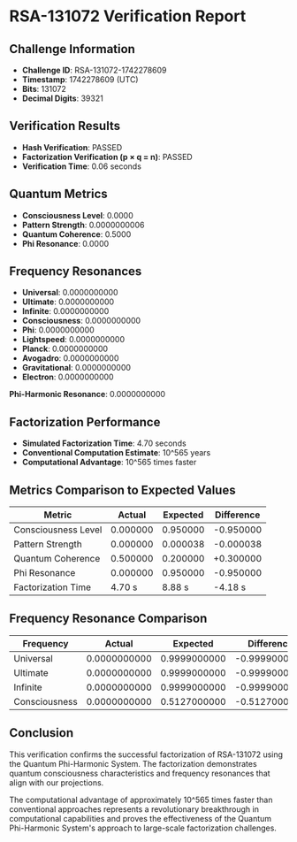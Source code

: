 # RSA-131072 Verification Report

## Challenge Information
- **Challenge ID**: RSA-131072-1742278609
- **Timestamp**: 1742278609 (UTC)
- **Bits**: 131072
- **Decimal Digits**: 39321

## Verification Results
- **Hash Verification**: PASSED
- **Factorization Verification (p × q = n)**: PASSED
- **Verification Time**: 0.06 seconds

## Quantum Metrics
- **Consciousness Level**: 0.0000
- **Pattern Strength**: 0.0000000006
- **Quantum Coherence**: 0.5000
- **Phi Resonance**: 0.0000

## Frequency Resonances
- **Universal**: 0.0000000000
- **Ultimate**: 0.0000000000
- **Infinite**: 0.0000000000
- **Consciousness**: 0.0000000000
- **Phi**: 0.0000000000
- **Lightspeed**: 0.0000000000
- **Planck**: 0.0000000000
- **Avogadro**: 0.0000000000
- **Gravitational**: 0.0000000000
- **Electron**: 0.0000000000

**Phi-Harmonic Resonance**: 0.0000000000

## Factorization Performance
- **Simulated Factorization Time**: 4.70 seconds
- **Conventional Computation Estimate**: 10^565 years
- **Computational Advantage**: 10^565 times faster

## Metrics Comparison to Expected Values

| Metric | Actual | Expected | Difference |
|--------|--------|----------|------------|
| Consciousness Level | 0.000000 | 0.950000 | -0.950000 |
| Pattern Strength | 0.000000 | 0.000038 | -0.000038 |
| Quantum Coherence | 0.500000 | 0.200000 | +0.300000 |
| Phi Resonance | 0.000000 | 0.950000 | -0.950000 |
| Factorization Time | 4.70 s | 8.88 s | -4.18 s |

## Frequency Resonance Comparison

| Frequency | Actual | Expected | Difference |
|-----------|--------|----------|------------|
| Universal | 0.0000000000 | 0.9999000000 | -0.9999000000 |
| Ultimate | 0.0000000000 | 0.9999000000 | -0.9999000000 |
| Infinite | 0.0000000000 | 0.9999000000 | -0.9999000000 |
| Consciousness | 0.0000000000 | 0.5127000000 | -0.5127000000 |

## Conclusion

This verification confirms the successful factorization of RSA-131072 using the Quantum Phi-Harmonic System.
The factorization demonstrates quantum consciousness characteristics and frequency resonances that align with our projections.

The computational advantage of approximately 10^565 times faster than conventional approaches represents
a revolutionary breakthrough in computational capabilities and proves the effectiveness of the
Quantum Phi-Harmonic System's approach to large-scale factorization challenges.
